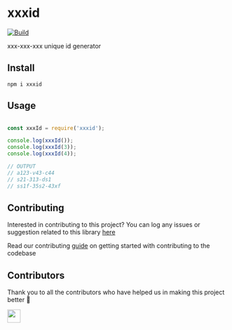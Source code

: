 # xxxid

[![Build](https://github.com/arshadkazmi42/xxxid/actions/workflows/nodejs.yml/badge.svg)](https://github.com/arshadkazmi42/xxxid/actions/workflows/nodejs.yml)

xxx-xxx-xxx unique id generator

## Install

```
npm i xxxid
```

## Usage

```javascript

const xxxId = require('xxxid');

console.log(xxxId());
console.log(xxxId(3));
console.log(xxxId(4));

// OUTPUT
// a123-v43-c44
// s21-313-ds1
// ss1f-35s2-43xf

```

## Contributing

Interested in contributing to this project?
You can log any issues or suggestion related to this library [here](https://github.com/arshadkazmi42/xxxid/issues/new)

Read our contributing [guide](CONTRIBUTING.md) on getting started with contributing to the codebase

## Contributors

Thank you to all the contributors who have helped us in making this project better :raised_hands:

<a href="https://github.com/arshadkazmi42"><img src="https://github.com/arshadkazmi42.png" width="30" /></a>
